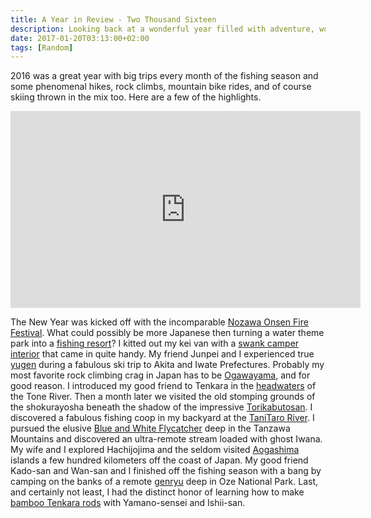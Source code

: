 ```yaml
---
title: A Year in Review - Two Thousand Sixteen
description: Looking back at a wonderful year filled with adventure, wonder, and exploration...
date: 2017-01-20T03:13:00+02:00
tags: [Random]
---
```

<div class=“text-lg m-2”>
<p class="mb-2">2016 was a great year with big trips every month of the fishing season and some phenomenal hikes, rock climbs, mountain bike rides, and of course skiing thrown in the mix too. Here are a few of the highlights.</p>

<center><iframe src="https://www.youtube.com/embed/mctJCCG3xUw" width="560" height="315" frameborder="0" allowfullscreen="allowfullscreen"></iframe></center>

<p class="mt-2 mb-2">The New Year was kicked off with the incomparable <a href="https://www.fallfishtenkara.com/nozawa-onsen-fire-festival/" target="_blank" rel="noopener noreferrer" class="text-red-500 hover:bg-red-500 hover:text-white">Nozawa Onsen Fire Festival</a>. What could possibly be more Japanese then turning a water theme park into a <a href="https://www.fallfishtenkara.com/toshimaen-fishing-park/" target="_blank" rel="noopener noreferrer" class="text-red-500 hover:bg-red-500 hover:text-white">fishing resort</a>? I kitted out my kei van with a <a href="https://www.fallfishtenkara.com/custom-camper-van/" target="_blank" rel="noopener noreferrer" class="text-red-500 hover:bg-red-500 hover:text-white">swank camper interior</a> that came in quite handy. My friend Junpei and I experienced true <a href="https://www.fallfishtenkara.com/yugen/" target="_blank" rel="noopener noreferrer" class="text-red-500 hover:bg-red-500 hover:text-white">yugen</a> during a fabulous ski trip to Akita and Iwate Prefectures. Probably my most favorite rock climbing crag in Japan has to be <a href="https://www.fallfishtenkara.com/ogawayama/" target="_blank" rel="noopener noreferrer" class="text-red-500 hover:bg-red-500 hover:text-white">Ogawayama</a>, and for good reason. I introduced my good friend to Tenkara in the <a href="https://www.fallfishtenkara.com/tone-river-headwaters/" target="_blank" rel="noopener noreferrer" class="text-red-500 hover:bg-red-500 hover:text-white">headwaters</a> of the Tone River. Then a month later we visited the old stomping grounds of the shokurayosha beneath the shadow of the impressive <a href="https://www.fallfishtenkara.com/torikabuto/" target="_blank" rel="noopener noreferrer" class="text-red-500 hover:bg-red-500 hover:text-white">Torikabutosan</a>. I discovered a fabulous fishing coop in my backyard at the <a href="https://www.fallfishtenkara.com/tanitaro-river/" target="_blank" rel="noopener noreferrer" class="text-red-500 hover:bg-red-500 hover:text-white">TaniTaro River</a>. I pursued the elusive <a href="https://www.fallfishtenkara.com/blue-and-white-flycatcher/" target="_blank" rel="noopener noreferrer" class="text-red-500 hover:bg-red-500 hover:text-white">Blue and White Flycatcher</a> deep in the Tanzawa Mountains and discovered an ultra-remote stream loaded with ghost Iwana. My wife and I explored Hachijojima and the seldom visited <a href="https://www.fallfishtenkara.com/aogashima/" target="_blank" rel="noopener noreferrer" class="text-red-500 hover:bg-red-500 hover:text-white">Aogashima</a> islands a few hundred kilometers off the coast of Japan. My good friend Kado-san and Wan-san and I finished off the fishing season with a bang by camping on the banks of a remote <a href="https://www.fallfishtenkara.com/genryu-tenkara/" target="_blank" rel="noopener noreferrer" class="text-red-500 hover:bg-red-500 hover:text-white">genryu</a> deep in Oze National Park. Last, and certainly not least, I had the distinct honor of learning how to make <a href="https://www.fallfishtenkara.com/bamboo-tenkara-rod/" target="_blank" rel="noopener noreferrer" class="text-red-500 hover:bg-red-500 hover:text-white">bamboo Tenkara rods</a> with Yamano-sensei and Ishii-san.</p>

<img class="w-8/12 rounded-lg shadow-lg mx-auto" src="" alt="" />
</div>